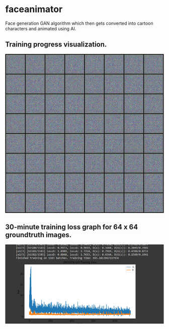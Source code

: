 # faceanimator
Face generation GAN algorithm which then gets converted into cartoon characters and animated using AI.

## Training progress visualization.
![App Demo](training_visual.gif)

## 30-minute training loss graph for 64 x 64 groundtruth images.
![Train Loss Graph](train-loss-graph.png)
